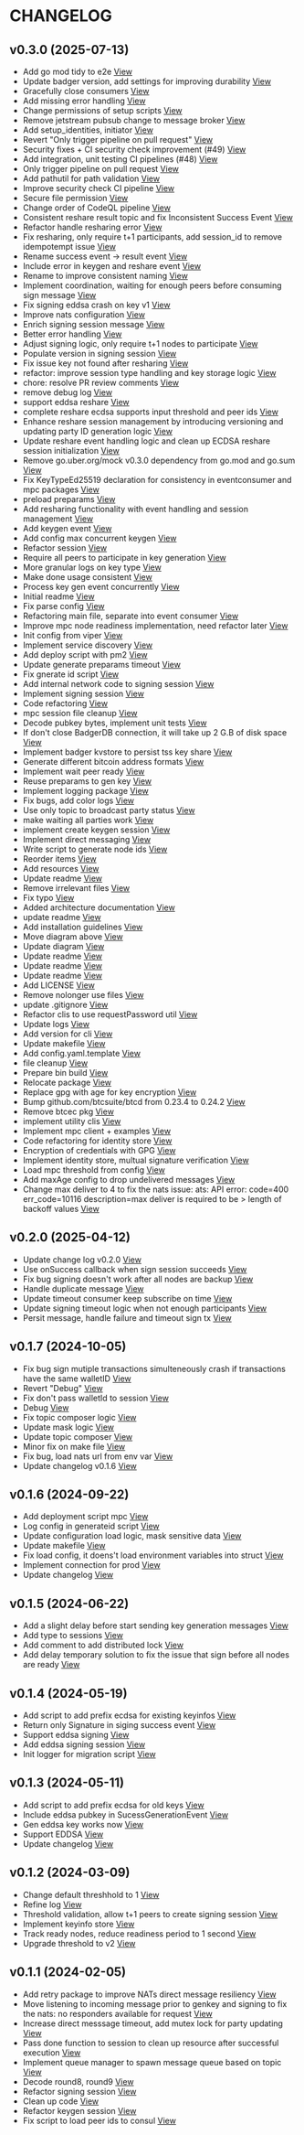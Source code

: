 # CHANGELOG

## v0.3.0 (2025-07-13)

- Add go mod tidy to e2e [View](https://github.com/luxfi/mpc/commit/28dee5b1f1ba14c36659ab4462f5ce04adf82360)
- Update badger version, add settings for improving durability [View](https://github.com/luxfi/mpc/commit/2727f215737913c25a69c87f33bcdb1cce8152bf)
- Gracefully close consumers [View](https://github.com/luxfi/mpc/commit/6737830d99c300453613c3cca3757a9581ff35ce)
- Add missing error handling [View](https://github.com/luxfi/mpc/commit/f3af531b28d9a0237f154fe7509bc1c23691f09d)
- Change permissions of setup scripts [View](https://github.com/luxfi/mpc/commit/1f7401942f4cc4765d475adde10b9819c32b4900)
- Remove jetstream pubsub change to message broker [View](https://github.com/luxfi/mpc/commit/cf150676391e392969828c6e0fe812ae0009c107)
- Add setup_identities, initiator [View](https://github.com/luxfi/mpc/commit/a54f5fa037bc3e2443de650348e8fe5fd97fed67)
- Revert "Only trigger pipeline on pull request" [View](https://github.com/luxfi/mpc/commit/2b94b6f09e48dc538574afe426a3416d358f4c13)
- Security fixes + CI security check improvement (#49) [View](https://github.com/luxfi/mpc/commit/dc9a964bb942eac5fe005c3cd544f22b0e8d6396)
- Add integration, unit testing CI pipelines (#48) [View](https://github.com/luxfi/mpc/commit/6213d74a3b3ad335327503430b90606effafca8c)
- Only trigger pipeline on pull request [View](https://github.com/luxfi/mpc/commit/7665aad8f3c4f7d3e447a41918c6bd4cf5e8c780)
- Add pathutil for path validation [View](https://github.com/luxfi/mpc/commit/3c664c208d4a18e3c4495f9c58e6b6247a1a64f1)
- Improve security check CI pipeline [View](https://github.com/luxfi/mpc/commit/c46f2ff6cf14fc754c86a43843816707efeab2a0)
- Secure file permission [View](https://github.com/luxfi/mpc/commit/a44fb9b9d713027f087cb80f90c49e50b9a9fd27)
- Change order of CodeQL pipeline [View](https://github.com/luxfi/mpc/commit/b69cc5ff20ee10a38c2de6d80aa9b2145dab7d0e)
- Consistent reshare result topic and fix Inconsistent Success Event [View](https://github.com/luxfi/mpc/commit/75a123807fcd8c80d64a0a56ce35ca4c02550c0b)
- Refactor handle resharing error [View](https://github.com/luxfi/mpc/commit/a1e987ab1a11a891acae84a277128d7d54dd752a)
- Fix resharing, only require t+1 participants, add session_id to remove idempotempt issue [View](https://github.com/luxfi/mpc/commit/ba0d0ee9fff5d9c324849c233f11435a25d915b1)
- Rename success event -> result event [View](https://github.com/luxfi/mpc/commit/511e5f109ef8da6de4e30257fe9e9d45a0ca8035)
- Include error in keygen and reshare event [View](https://github.com/luxfi/mpc/commit/e3e6c6c5e540d458288c6a160e24292720e05871)
- Rename to improve consistent naming [View](https://github.com/luxfi/mpc/commit/624ac0bfb26d7ebe501ef94954941b995cc3e1bd)
- Implement coordination, waiting for enough peers before consuming sign message [View](https://github.com/luxfi/mpc/commit/f11745a0823fbcb5bf57454c9c98ca7b0c71112e)
- Fix signing eddsa crash on key v1 [View](https://github.com/luxfi/mpc/commit/52fe9dc0b543bb960072f8b4d9c7e64764e23789)
- Improve nats configuration [View](https://github.com/luxfi/mpc/commit/3574b7b3411340b0815cd3314d426cf8ac4591a6)
- Enrich signing session message [View](https://github.com/luxfi/mpc/commit/164c5ad6e773413325226ae1d15d95719446d0a6)
- Better error handling [View](https://github.com/luxfi/mpc/commit/d670070b1294cd2fa3ffb60693aa47bffafc1471)
- Adjust signing logic, only require t+1 nodes to participate [View](https://github.com/luxfi/mpc/commit/111f864753ffe1ff34ae08088cfe4a4895f0fb33)
- Populate version in signing session [View](https://github.com/luxfi/mpc/commit/6b313836f35eae9937c271c57972b6cdd5631899)
- Fix issue key not found after resharing [View](https://github.com/luxfi/mpc/commit/fb89fc6af4cecf8e8aa7d6a8659e2cea3f81ca1e)
- refactor: improve session type handling and key storage logic [View](https://github.com/luxfi/mpc/commit/a6fbeb0fa03e2f213e42812aa64a6340531ffbb4)
- chore: resolve PR review comments [View](https://github.com/luxfi/mpc/commit/92104714203af091312dbc98321497a46b352f4b)
- remove debug log [View](https://github.com/luxfi/mpc/commit/a8070eaa02ce0f557bce3f55d007bb7f678ace91)
- support eddsa reshare [View](https://github.com/luxfi/mpc/commit/1312c5f04f51a906375aa4e0904f0cd27a7e300f)
- complete reshare ecdsa supports input threshold and peer ids [View](https://github.com/luxfi/mpc/commit/14a3030b6db25652a313c216c91976c6aad33ea2)
- Enhance reshare session management by introducing versioning and updating party ID generation logic [View](https://github.com/luxfi/mpc/commit/2b5aa6d62b10b047e961e8295c001b9b4a066ab2)
- Update reshare event handling logic and clean up ECDSA reshare session initialization [View](https://github.com/luxfi/mpc/commit/fa8bdbb3447dfcd7d0f6edd4d14cfc5fbe05aa59)
- Remove go.uber.org/mock v0.3.0 dependency from go.mod and go.sum [View](https://github.com/luxfi/mpc/commit/e7a6ab65ae0c3223b35af78fdd2d754f3294f092)
- Fix KeyTypeEd25519 declaration for consistency in eventconsumer and mpc packages [View](https://github.com/luxfi/mpc/commit/e2709d99c5145729a77872a813aef4e51499124c)
- preload preparams [View](https://github.com/luxfi/mpc/commit/641250b88774493a3b178d25ed1cc2e3a36a250d)
- Add resharing functionality with event handling and session management [View](https://github.com/luxfi/mpc/commit/939462e34dd727ea692e240e7e9072b31f3d6853)
- Add keygen event [View](https://github.com/luxfi/mpc/commit/b2121e2525a41047d1605c284bf186428e9362a2)
- Add config max concurrent keygen [View](https://github.com/luxfi/mpc/commit/9a7cf978f3b745bfed8d4d00c23fa0cd67f238b7)
- Refactor session [View](https://github.com/luxfi/mpc/commit/085654e8b8e0ce8d2af577ce7aa86e8acf828fcd)
- Require all peers to participate in key generation [View](https://github.com/luxfi/mpc/commit/3650c1b0c97a0eff01caa7d75ae955ffa68ad54a)
- More granular logs on key type [View](https://github.com/luxfi/mpc/commit/be4f88556e00dba96447ded68ff94a4ece82cc1c)
- Make done usage consistent [View](https://github.com/luxfi/mpc/commit/571245c55f5a8be9d14648a3b6b93062208df7fc)
- Process key gen event concurrently [View](https://github.com/luxfi/mpc/commit/ca54b63b52b02aad458d7251883bb4145b2929b4)
- Initial readme [View](https://github.com/luxfi/mpc/commit/5075816cf4e322bc36ead69376d3f2b73411e261)
- Fix parse config [View](https://github.com/luxfi/mpc/commit/1f02a9e8254f6868a24484b87e20643ce74e9dff)
- Refactoring main file, separate into event consumer [View](https://github.com/luxfi/mpc/commit/d41011766e5ed69658cff811c2968247458a06a5)
- Improve mpc node readiness implementation, need refactor later [View](https://github.com/luxfi/mpc/commit/dc439f3c456826f668d776cecf6761b6658e44f6)
- Init config from viper [View](https://github.com/luxfi/mpc/commit/12a1d63cc38e391dbdc74b5880b7a931fca4b4dc)
- Implement service discovery [View](https://github.com/luxfi/mpc/commit/9e386811eb73b5425e4481e0a8f0e89645e824dd)
- Add deploy script with pm2 [View](https://github.com/luxfi/mpc/commit/feb6e0369c76bc52a2842785c21694357db82ca0)
- Update generate preparams timeout [View](https://github.com/luxfi/mpc/commit/2dca2b9539bc1ce0c4e40d2e1069cb162c975a49)
- Fix gnerate id script [View](https://github.com/luxfi/mpc/commit/8806ac90f9bc2e3ad5c3f7a4af021344541c5d02)
- Add internal network code to signing session [View](https://github.com/luxfi/mpc/commit/89a66dc588c695d9f02d1919acd409f864789020)
- Implement signing session [View](https://github.com/luxfi/mpc/commit/763cab18d540bbcc58bea03130e17c9cfce7af32)
- Code refactoring [View](https://github.com/luxfi/mpc/commit/21e5b8cae3278b905c0036d312dee335928bc4e6)
- mpc session file cleanup [View](https://github.com/luxfi/mpc/commit/cb5059b805faa3bdea3751fad189c59023521505)
- Decode pubkey bytes, implement unit tests [View](https://github.com/luxfi/mpc/commit/2fefa4cd5fe91d73d667ed8d91df3fcd2f738a9e)
- If don't close BadgerDB connection, it will take up 2 G.B of disk space [View](https://github.com/luxfi/mpc/commit/c22ed2e72a780340f6e3f724f9e45e8a69d66b45)
- Implement badger kvstore to persist tss key share [View](https://github.com/luxfi/mpc/commit/3132ac5a002b59e7c4242e136eae13df9e9da66e)
- Generate different bitcoin address formats [View](https://github.com/luxfi/mpc/commit/88cf8acc3da0bbd71a496ecac509c6abe9c7c69c)
- Implement wait peer ready [View](https://github.com/luxfi/mpc/commit/2fb62dd0109db1fcdeb1b4b1f77ff7c6aa5f6a4b)
- Reuse preparams to gen key [View](https://github.com/luxfi/mpc/commit/1be1edc1f6e6219d8bfb430f6f82e8a9448dd10e)
- Implement logging package [View](https://github.com/luxfi/mpc/commit/0547703bb98bf55f5b66e8caaece409e8f34c479)
- Fix bugs, add color logs [View](https://github.com/luxfi/mpc/commit/9f4d8846c4a63210e02287478810928fac676d64)
- Use only topic to broadcast party status [View](https://github.com/luxfi/mpc/commit/ddf540f1bdb18202f78ef69a68b51f910fbefaaa)
- make waiting all parties work [View](https://github.com/luxfi/mpc/commit/4c5cb70bdc4de5b2907fc49142b834e5c59c46c0)
- implement create keygen session [View](https://github.com/luxfi/mpc/commit/2c2292719facd103e62f50e3aa838c4ee3eb1e41)
- Implement direct messaging [View](https://github.com/luxfi/mpc/commit/c711103902a571e9c4976bb9403c167f06382c13)
- Write script to generate node ids [View](https://github.com/luxfi/mpc/commit/7167a0a5aa66186a1651b9987b960204ed9e790a)
- Reorder items [View](https://github.com/luxfi/mpc/commit/695b07498f4fc5815e6c600ef90598f8af4df3f0)
- Add resources [View](https://github.com/luxfi/mpc/commit/edcc4479c702a286b9ac0f78359193d2ee0f1f26)
- Update readme [View](https://github.com/luxfi/mpc/commit/a3318f84f8819d0d4a45572c57b8c68c8370abcc)
- Remove irrelevant files [View](https://github.com/luxfi/mpc/commit/00556878ee6422f1d98fb857ed9209df56804251)
- Fix typo [View](https://github.com/luxfi/mpc/commit/59099144d4bc56dd95b37b86522336cd147973db)
- Added architecture documentation [View](https://github.com/luxfi/mpc/commit/a1ab7964149faf7967437c89e275ea5b37ecaad3)
- update readme [View](https://github.com/luxfi/mpc/commit/5d41030eeeeb35ed124192ffd31774072adae20e)
- Add installation guidelines [View](https://github.com/luxfi/mpc/commit/4f5c46951de47a4e8489cf3f4e122d8559472dd2)
- Move diagram above [View](https://github.com/luxfi/mpc/commit/a72a86747a266e07c42753c9cd1b90ad7f236c0b)
- Update diagram [View](https://github.com/luxfi/mpc/commit/b860ae5277ec8dcc001c464cdef128ea591574b9)
- Update readme [View](https://github.com/luxfi/mpc/commit/8cb0c4f9a46e2657b489edae52f70a59df5a702d)
- Update readme [View](https://github.com/luxfi/mpc/commit/49b36c67c599f4f1fde18094965656c9ef2e9dcc)
- Update readme [View](https://github.com/luxfi/mpc/commit/b2c28eb2543cf66329698289a6935e78f8904a1f)
- Add LICENSE [View](https://github.com/luxfi/mpc/commit/fbbe8f51e1c4f1a8e15dcd3c62835d7bdbebec65)
- Remove nolonger use files [View](https://github.com/luxfi/mpc/commit/d9e57832050c0ede47d6f82bebaf541b37033acf)
- update .gitignore [View](https://github.com/luxfi/mpc/commit/25adf2c637577346e8517f92dca6d7a85573e482)
- Refactor clis to use requestPassword util [View](https://github.com/luxfi/mpc/commit/8c8ed58ad20e622626208a1d6072b4eccd3c1922)
- Update logs [View](https://github.com/luxfi/mpc/commit/247abc86483d9a1861faa09c264f70cc5186f9e3)
- Add version for cli [View](https://github.com/luxfi/mpc/commit/2be6b7333e7aa2e45e4c02f0828783f3ae45988d)
- Update makefile [View](https://github.com/luxfi/mpc/commit/774e2e1fde455c23557ad82148d3c5c841ff384c)
- Add config.yaml.template [View](https://github.com/luxfi/mpc/commit/dbdd5fe240c9d76d8d3b6fd99f730ff608638bc8)
- file cleanup [View](https://github.com/luxfi/mpc/commit/51106e14bc17e62987f4afa7964f13d044d1a2cb)
- Prepare bin build [View](https://github.com/luxfi/mpc/commit/076b051251c1d7e52aeba848a267722ac308d2aa)
- Relocate package [View](https://github.com/luxfi/mpc/commit/0351ddeed902e2bee40ab945b9f2513900c06a30)
- Replace gpg with age for key encryption [View](https://github.com/luxfi/mpc/commit/2196575b7e9b77ac03ab0b06784ed95874eb86bf)
- Bump github.com/btcsuite/btcd from 0.23.4 to 0.24.2 [View](https://github.com/luxfi/mpc/commit/8f2e8e81627c38b2385c76d12eb7f8b32fd799c9)
- Remove btcec pkg [View](https://github.com/luxfi/mpc/commit/e6a0fe642508bcdffa7778d9b3d24c0bc18e6858)
- implement utility clis [View](https://github.com/luxfi/mpc/commit/1431ef3b0e07e47699e11a4c859eda8fa2e09cdf)
- Implement mpc client + examples [View](https://github.com/luxfi/mpc/commit/5ae21330662725c00aff3377a2ef478c1d4fe6c8)
- Code refactoring for identity store [View](https://github.com/luxfi/mpc/commit/57fb999a7dfe7a394307c7e4b3e9ee62edbc6a3f)
- Encryption of credentials with GPG [View](https://github.com/luxfi/mpc/commit/7723335f8476d06826cb6393e76cd1771139986a)
- Implement identity store, multual signature verification [View](https://github.com/luxfi/mpc/commit/afb838853f26a47c9045cf10e6fb66e633e4b17e)
- Load mpc threshold from config [View](https://github.com/luxfi/mpc/commit/8838479aaec554f575a1617f8574856d2f7e3ba3)
- Add maxAge config to drop undelivered messages [View](https://github.com/luxfi/mpc/commit/642ad4f05594d36ac3144dc8896b8cea797843d8)
- Change max deliver to 4 to fix the nats issue: ats: API error: code=400 err_code=10116 description=max deliver is required to be > length of backoff values [View](https://github.com/luxfi/mpc/commit/0d60febafeb7b58f3cb54036a2bb31810b528254)

## v0.2.0 (2025-04-12)

- Update change log v0.2.0 [View](https://github.com/luxfi/mpc/commit/bfcd4578cb8e25ec6cccaac9be12ab49ab738ce9)
- Use onSuccess callback when sign session succeeds [View](https://github.com/luxfi/mpc/commit/9602d4d9bfe37c2d038856d3ed206bfecd2e8c93)
- Fix bug signing doesn't work after all nodes are backup [View](https://github.com/luxfi/mpc/commit/a9192ca11581dd986bdd21728cbda4b78d75a753)
- Handle duplicate message [View](https://github.com/luxfi/mpc/commit/e79f6e20fbe225e5aad8b0c9e70578356fce9573)
- Update timeout consumer keep subscribe on time [View](https://github.com/luxfi/mpc/commit/52ee83c3ecc2bbb8c16a8227f4f00b72a57c8499)
- Update signing timeout logic when not enough participants [View](https://github.com/luxfi/mpc/commit/e8ffa381f489a83e60dbcbf5262927e99eca2382)
- Persit message, handle failure and timeout sign tx [View](https://github.com/luxfi/mpc/commit/400f26912ea6b31cbf511de93c1270776055c758)

## v0.1.7 (2024-10-05)

- Fix bug sign mutiple transactions simulteneously crash if transactions have the same walletID [View](https://github.com/luxfi/mpc/commit/7163097387ca2c682f49bab3e4bd8ad58b33ff29)
- Revert "Debug" [View](https://github.com/luxfi/mpc/commit/f75077717d7cce0b9cfacb349470269ff1ec427b)
- Fix don't pass walletId to session [View](https://github.com/luxfi/mpc/commit/1d505fc8b5724daaf9bbdfa26380ee371ddd95ca)
- Debug [View](https://github.com/luxfi/mpc/commit/4810e7f553939821cce33859d871228eeebe0a2b)
- Fix topic composer logic [View](https://github.com/luxfi/mpc/commit/203cc7707486c2089a6af61f727fb60962b84b88)
- Update mask logic [View](https://github.com/luxfi/mpc/commit/6a3869489ef4881617839fdc1e062582293fc64e)
- Update topic composer [View](https://github.com/luxfi/mpc/commit/d06f23f16d9cd47823d1b5a5cae3428ec7bb5617)
- Minor fix on make file [View](https://github.com/luxfi/mpc/commit/f376c4f8d170ff49c8eb07b4df8d76a38f2134ae)
- Fix bug, load nats url from env var [View](https://github.com/luxfi/mpc/commit/ccfb81159a07f497dc2d8340a3b0b763719e5bcb)
- Update changelog v0.1.6 [View](https://github.com/luxfi/mpc/commit/87220e795b44ecc14759e71c5224c62b3bec08d3)

## v0.1.6 (2024-09-22)

- Add deployment script mpc [View](https://github.com/luxfi/mpc/commit/5b97ce9b1208eafdf104f4045d6614889d470b93)
- Log config in generateid script [View](https://github.com/luxfi/mpc/commit/8f244d313655e5eb8a73b55cc5b3488e36d86488)
- Update configuration load logic, mask sensitive data [View](https://github.com/luxfi/mpc/commit/974b7c404a369fa6211386780881cb407ee8eee2)
- Update makefile [View](https://github.com/luxfi/mpc/commit/affc8300bf4c4cb18af0cc6a347fc8f1d8e9565a)
- Fix load config, it doens't load environment variables into struct [View](https://github.com/luxfi/mpc/commit/744e8ce48dde25fce460eaad4d73ebf2f38e2be3)
- Implement connection for prod [View](https://github.com/luxfi/mpc/commit/5e10a81f12c0879fe8ffd1ee918068ebc50114d3)
- Update changelog [View](https://github.com/luxfi/mpc/commit/d0572d20839b2b512da04f63ffc2d1fc28610cbf)

## v0.1.5 (2024-06-22)

- Add a slight delay before start sending key generation messages [View](https://github.com/luxfi/mpc/commit/c8229c0a32510eb3faeb7dc2025b4832cb65c715)
- Add type to sessions [View](https://github.com/luxfi/mpc/commit/c7c70e36c39125e6899f5e315493a0a84e47f2dd)
- Add comment to add distributed lock [View](https://github.com/luxfi/mpc/commit/66d106838f335eae3852d4434f87d2cdf9efe6dd)
- Add delay temporary solution to fix the issue that sign before all nodes are ready [View](https://github.com/luxfi/mpc/commit/f30c1c5c543e360f5691fe3e434a75fcefe83056)

## v0.1.4 (2024-05-19)

- Add script to add prefix ecdsa for existing keyinfos [View](https://github.com/luxfi/mpc/commit/9495ce20aea153ba00abde65a6628bf1f2602144)
- Return only Signature in siging success event [View](https://github.com/luxfi/mpc/commit/c915a5f7f925b85af67f0a5dd6c5ba29f3eee818)
- Support eddsa signing [View](https://github.com/luxfi/mpc/commit/efc5125ed60ca774c382a5bcb01bb6de6fa548f0)
- Add eddsa signing session [View](https://github.com/luxfi/mpc/commit/fc9f2c20bb41c8542edc3bbecaf261c44a52122d)
- Init logger for migration script [View](https://github.com/luxfi/mpc/commit/9159523bade220ca83fd6db81b17ccf600c9229c)

## v0.1.3 (2024-05-11)

- Add script to add prefix ecdsa for old keys [View](https://github.com/luxfi/mpc/commit/934c37c9dc6b68c2ab5a7a7afe71758aae9f44ed)
- Include eddsa pubkey in SucessGenerationEvent [View](https://github.com/luxfi/mpc/commit/92a102ed2d037e2b6929d70d082795454db42f14)
- Gen eddsa key works now [View](https://github.com/luxfi/mpc/commit/44866f36d37bfa16bcfc610e057fd7a3037e9efb)
- Support EDDSA [View](https://github.com/luxfi/mpc/commit/722e636ad00edd57243b62e877a01f629aa27b84)
- Update changelog [View](https://github.com/luxfi/mpc/commit/e9ed0f67279b6476c8d1a8638b0baad59ebd018c)

## v0.1.2 (2024-03-09)

- Change default threshhold to 1 [View](https://github.com/luxfi/mpc/commit/f360810aa760b52871a7cba0b107d09e6bbd7d47)
- Refine log [View](https://github.com/luxfi/mpc/commit/a9cde4014c16cfe3ca6de73039b8e13c49bb65d0)
- Threshold validation, allow t+1 peers to create signing session [View](https://github.com/luxfi/mpc/commit/b5c15463fa01f58ce9557ebffaa0e96ce6dcda2d)
- Implement keyinfo store [View](https://github.com/luxfi/mpc/commit/d39168ddd7fc622eb1a58ea90617680249297515)
- Track ready nodes, reduce readiness period to 1 second [View](https://github.com/luxfi/mpc/commit/75cb2b286fffb89f1df39c680dee3d1cacfcffc9)
- Upgrade threshold to v2 [View](https://github.com/luxfi/mpc/commit/cd324358d7c297d2025ea2d0c02464b5552f513d)

## v0.1.1 (2024-02-05)

- Add retry package to improve NATs direct message resiliency [View](https://github.com/luxfi/mpc/commit/195f9a4c50732919994b67c13396f141fa4efcdf)
- Move listening to incoming message prior to genkey and signing to fix the nats: no responders available for request [View](https://github.com/luxfi/mpc/commit/421d02e947d12324c188d9bb2868cfb9ee02c3ca)
- Increase direct messsage timeout, add mutex lock for party updating [View](https://github.com/luxfi/mpc/commit/1d75eeea669212ff4b3168575cc07d4e8a0280ae)
- Pass done function to session to clean up resource after successful execution [View](https://github.com/luxfi/mpc/commit/e5430315a3ddc4a0b74b456ee9f4f68b185b5c5e)
- Implement queue manager to spawn message queue based on topic [View](https://github.com/luxfi/mpc/commit/7c107c9cba7db68358df77ea00b00d8d6b659d1d)
- Decode round8, round9 [View](https://github.com/luxfi/mpc/commit/ccd869e8d827ecfeae453b0f865899d35b520e0f)
- Refactor signing session [View](https://github.com/luxfi/mpc/commit/4447cc46da86c03a2353edc7f01b85fd79ead084)
- Clean up code [View](https://github.com/luxfi/mpc/commit/b40d8a42082ed00099054b9852a3415ca24426d0)
- Refactor keygen session [View](https://github.com/luxfi/mpc/commit/11bc34bb5831b0b3ad39fe14e77ef56a931d023d)
- Fix script to load peer ids to consul [View](https://github.com/luxfi/mpc/commit/70a1b53c350ce6414cca308aa588a53495c9411f)
